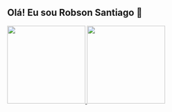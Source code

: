 ## Olá! Eu sou Robson Santiago 👋

<div>
  <a href="https://beacons.ai/rsantiag085">
  <img height="180em" src="https://github-readme-stats.vercel.app/api?username=rsantiag085&show_icons=true&theme=dracula&include_all_commits=true&count_private=true"/>
  <img height="180em" src="https://github-readme-stats.vercel.app/api/top-langs/?username=rsantiag085&layout=compact&langs_count=16&theme=dracula"/>
</div>
<!--
**rsantiag085/rsantiag085** is a ✨ _special_ ✨ repository because its `README.md` (this file) appears on your GitHub profile.

Here are some ideas to get you started:

- 🔭 I’m currently working on ...
- 🌱 I’m currently learning ...
- 👯 I’m looking to collaborate on ...
- 🤔 I’m looking for help with ...
- 💬 Ask me about ...
- 📫 How to reach me: ...
- 😄 Pronouns: ...
- ⚡ Fun fact: ...
-->
